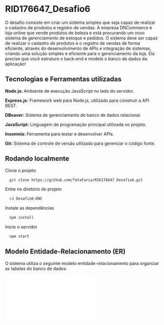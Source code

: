 # RID176647_Desafio6
O desafio consiste em criar um sistema simples que seja capaz de realizar o cadastro de produtos e registro de vendas.
A empresa DNCommerce é loja online que vende produtos de beleza e está procurando um novo sistema de gerenciamento de estoque e pedidos. O sistema deve ser capaz de realizar o cadastro de produtos e o registro de vendas de forma eficiente, através do desenvolvimento de APIs e integração de sistemas, criando uma solução simples e eficiente para o gerenciamento da loja. Ela precise que você estruture o back-end e modele o banco de dados da aplicação!



## Tecnologias e Ferramentas utilizadas

**Node.js:**  Ambiente de execução JavaScript no lado do servidor.

**Express.js:** Framework web para Node.js, utilizado para construir a API REST.

**DBeaver:** Sistema de gerenciamento de banco de dados relacional.

**JavaScript:** Linguagem de programação principal utilizada no projeto.

**Insomnia:** Ferramenta para testar e desenvolver APIs.

**Git:** Sistema de controle de versão utilizado para gerenciar o código fonte.



## Rodando localmente

Clone o projeto

```bash
  git clone https://github.com/TataFaria/RID176647_Desafio6.git
```

Entre no diretório do projeto

```bash
  cd Desafio6-DNC
```

Instale as dependências

```bash
  npm install
```

Inicie o servidor

```bash
  npm start
```



## Modelo Entidade-Relacionamento (ER)

O sistema utiliza o seguinte modelo entidade-relacionamento para organizar as tabelas do banco de dados:

![Modelo ER](./Logic%20model%20-%20BRMW.pdf) 